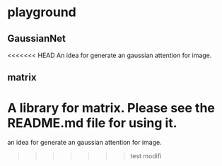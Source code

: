 # playground

## GaussianNet
<<<<<<< HEAD
An idea for generate an gaussian attention for image.

## matrix
A library for matrix. Please see the README.md file for using it.
=======
an idea for generate an gaussian attention for image.


>>>>>>> test modifi
